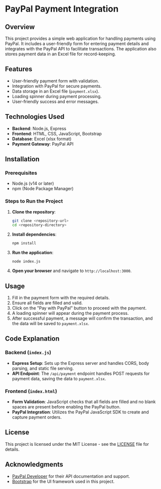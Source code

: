 

# PayPal Payment Integration

## Overview

This project provides a simple web application for handling payments using PayPal. It includes a user-friendly form for entering payment details and integrates with the PayPal API to facilitate transactions. The application also stores payment data in an Excel file for record-keeping.

## Features

- User-friendly payment form with validation.
- Integration with PayPal for secure payments.
- Data storage in an Excel file (`payment.xlsx`).
- Loading spinner during payment processing.
- User-friendly success and error messages.

## Technologies Used

- **Backend**: Node.js, Express
- **Frontend**: HTML, CSS, JavaScript, Bootstrap
- **Database**: Excel (xlsx format)
- **Payment Gateway**: PayPal API

## Installation

### Prerequisites

- Node.js (v14 or later)
- npm (Node Package Manager)

### Steps to Run the Project

1. **Clone the repository**:
   ```bash
   git clone <repository-url>
   cd <repository-directory>
   ```

2. **Install dependencies**:
   ```bash
   npm install
   ```

3. **Run the application**:
   ```bash
   node index.js
   ```

4. **Open your browser** and navigate to `http://localhost:3000`.

## Usage

1. Fill in the payment form with the required details.
2. Ensure all fields are filled and valid.
3. Click on the "Pay with PayPal" button to proceed with the payment.
4. A loading spinner will appear during the payment process.
5. After successful payment, a message will confirm the transaction, and the data will be saved to `payment.xlsx`.

## Code Explanation

### Backend (`index.js`)

- **Express Setup**: Sets up the Express server and handles CORS, body parsing, and static file serving.
- **API Endpoint**: The `/api/payment` endpoint handles POST requests for payment data, saving the data to `payment.xlsx`.

### Frontend (`index.html`)

- **Form Validation**: JavaScript checks that all fields are filled and no blank spaces are present before enabling the PayPal button.
- **PayPal Integration**: Utilizes the PayPal JavaScript SDK to create and capture payment orders.

## License

This project is licensed under the MIT License - see the [LICENSE](LICENSE) file for details.

## Acknowledgments

- [PayPal Developer](https://developer.paypal.com/) for their API documentation and support.
- [Bootstrap](https://getbootstrap.com/) for the UI framework used in this project.

